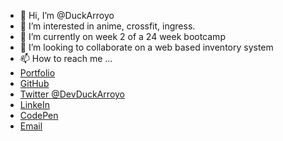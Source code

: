 - 👋 Hi, I’m @DuckArroyo
- 👀 I’m interested in anime, crossfit, ingress.
- 🌱 I’m currently on week 2 of a 24 week bootcamp
- 💞️ I’m looking to collaborate on a web based inventory system
- 📫 How to reach me ...
- [Portfolio](https://duckarroyo.github.io/challenge2/)
- [GitHub](https://github.com/DuckArroyo)
- [Twitter @DevDuckArroyo](https://twitter.com/DevDuckArroyo)
- [LinkeIn](https://www.linkedin.com/in/duckarroyo/)
- [CodePen](https://codepen.io/DeveloperDuckArroyo)   
- [Email](mailto:DeveloperDuckArroyo@gmail.com)
<!---
DuckArroyo/DuckArroyo is a ✨ special ✨ repository because its `README.md` (this file) appears on your GitHub profile.
You can click the Preview link to take a look at your changes.
--->
